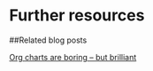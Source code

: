 # Further resources

##Related blog posts

[Org charts are boring – but brilliant](http://blog.orgvue.com/org-charts-are-boring-but-brilliant-3/)